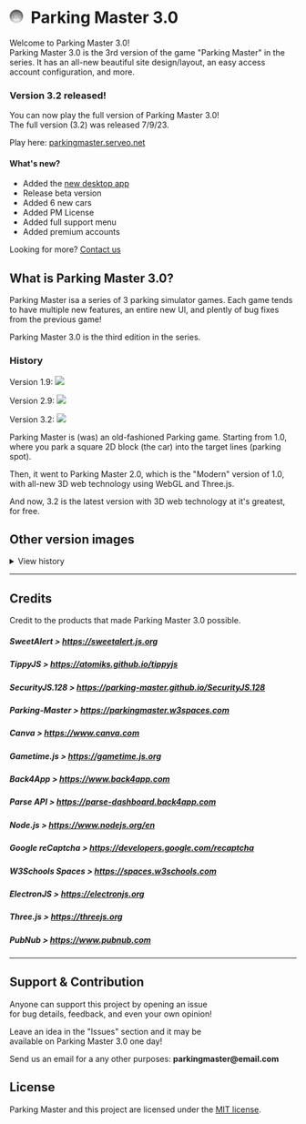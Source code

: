 # <img alt="Favicon" src="favicon.ico" width="24" />&nbsp;&nbsp;Parking Master 3.0
Welcome to Parking Master 3.0!<br>
Parking Master 3.0 is the 3rd version of the game "Parking Master" in the series. It has an all-new beautiful site design/layout, an easy access account configuration, and more. 
<!-- **Note: This project is still in production. Some features may be broken, unfinished or unavailable for now.** -->

### Version 3.2 released!
You can now play the full version of Parking Master 3.0!<br>
The full version (3.2) was released 7/9/23.

Play here: [parkingmaster.serveo.net](https://parkingmaster.serveo.net)

#### What's new?
- Added the [new desktop app](https://www.parkingmaster.ml/downloads/)
- Release beta version
- Added 6 new cars
- Added PM License
- Added full support menu
- Added premium accounts

Looking for more? [Contact us](mailto:parkingmaster@email.com)

## What is Parking Master 3.0?
Parking Master isa a series of 3 parking simulator games. Each game tends to have multiple new features, an entire new UI, and plently of bug fixes from the previous game!

Parking Master 3.0 is the third edition in the series.

### History

Version 1.9:
<img src="https://user-images.githubusercontent.com/88283567/164757620-85fd5706-5ef0-4214-882f-1706ae7071e2.png">

Version 2.9:
<img src="https://github.com/Parking-Master/Parking-Master-3.0/assets/88283567/cd0c80dd-684c-4583-8b9b-1b5625baf392">

Version 3.2:
<img src="https://github.com/Parking-Master/Parking-Master-3.0/assets/88283567/6e7ad210-af24-4868-a7af-908d0a6673cb">

Parking Master is (was) an old-fashioned Parking game. Starting from 1.0, where you park a square 2D block (the car) into the target lines (parking spot).<br>

Then, it went to Parking Master 2.0, which is the "Modern" version of 1.0, with all-new 3D web technology using WebGL and Three.js.

And now, 3.2 is the latest version with 3D web technology at it's greatest, for free.

## Other version images
<details>
<summary>View history</summary>
<br>
<details>
<summary>1.0</summary>
v1.9
<img src="https://user-images.githubusercontent.com/88283567/164757620-85fd5706-5ef0-4214-882f-1706ae7071e2.png" />
<br>
v1.6
<img src="https://user-images.githubusercontent.com/88283567/164759776-8c5aff07-a96b-44f3-a4d9-9459bdcca2f1.png" />
<br>
< v1.0 (in production)
<img src="https://user-images.githubusercontent.com/88283567/164761406-fb962e3a-d0e9-45e9-b265-6236ee649efe.png" />
<br>
</details>
<details>
<summary>2.0</summary>
v2.0
<img src="https://github.com/Parking-Master/Parking-Master-2.0/blob/main/preview.png?raw=true">
<br>
</details>
<details>
<summary>3.0</summary>
v3.0
<img src="https://user-images.githubusercontent.com/88283567/187799704-f8ced546-8969-4018-9d07-f6b30057131f.png">
<br>
</details>

Historic site at [`old.parkingmaster.tk`](https://old.parkingmaster.tk)
</details>
<hr>
<h2>Credits</h2>
Credit to the products that made Parking Master 3.0 possible.

##### SweetAlert \> https://sweetalert.js.org
##### TippyJS \> https://atomiks.github.io/tippyjs
##### SecurityJS.128 \> https://parking-master.github.io/SecurityJS.128
##### Parking-Master \> https://parkingmaster.w3spaces.com
##### Canva \> https://www.canva.com
##### Gametime.js \> https://gametime.js.org
##### Back4App \> https://www.back4app.com
##### Parse API \> https://parse-dashboard.back4app.com
##### Node.js \> https://www.nodejs.org/en
##### Google reCaptcha \> https://developers.google.com/recaptcha
##### W3Schools Spaces \> https://spaces.w3schools.com
##### ElectronJS \> https://electronjs.org
##### Three.js \> https://threejs.org
##### PubNub \> https://www.pubnub.com
___
## Support & Contribution
Anyone can support this project by opening an issue<br>for bug details, feedback, and even your own opinion!

Leave an idea in the "Issues" section and it may be<br>available on Parking Master 3.0 one day!

Send us an email for a any other purposes: __parkingmaster@email.com__

## License
Parking Master and this project are licensed under the [MIT license](LICENSE).
